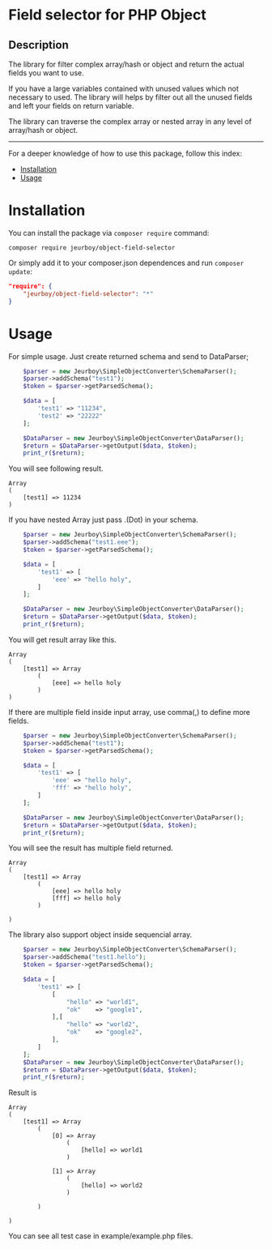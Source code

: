 Field selector for PHP Object
=============================

## Description
The library for filter complex array/hash or object and return the actual fields you want to use.

If you have a large variables contained with unused values which not necessary to used. The library will helps by filter out all the unused fields and left your fields on return variable.

The library can traverse the complex array or nested array in any level of array/hash or object.

---

For a deeper knowledge of how to use this package, follow this index:

- [Installation](#installation)
- [Usage](#usage)


# Installation

You can install the package via `composer require` command:

```shell
composer require jeurboy/object-field-selector
```

Or simply add it to your composer.json dependences and run `composer update`:

```json
"require": {
    "jeurboy/object-field-selector": "*"
}
```
# Usage
For simple usage. Just create returned schema and send to DataParser;
```php
    $parser = new Jeurboy\SimpleObjectConverter\SchemaParser();
    $parser->addSchema("test1");
    $token = $parser->getParsedSchema();

    $data = [
        'test1' => "11234",
        'test2' => "22222"
    ];

    $DataParser = new Jeurboy\SimpleObjectConverter\DataParser();
    $return = $DataParser->getOutput($data, $token);
    print_r($return);
```

You will see following result.

```
Array
(
    [test1] => 11234
)
```

If you have nested Array just pass .(Dot) in your schema.
```php
    $parser = new Jeurboy\SimpleObjectConverter\SchemaParser();
    $parser->addSchema("test1.eee");
    $token = $parser->getParsedSchema();

    $data = [
        'test1' => [
            'eee' => "hello holy",
        ]
    ];

    $DataParser = new Jeurboy\SimpleObjectConverter\DataParser();
    $return = $DataParser->getOutput($data, $token);
    print_r($return);
```

You will get result array like this.
```
Array
(
    [test1] => Array
        (
            [eee] => hello holy
        )
)
```

If there are multiple field inside input array, use comma(,) to define more fields.

```php
    $parser = new Jeurboy\SimpleObjectConverter\SchemaParser();
    $parser->addSchema("test1");
    $token = $parser->getParsedSchema();

    $data = [
        'test1' => [
            'eee' => "hello holy",
            'fff' => "hello holy",
        ]
    ];

    $DataParser = new Jeurboy\SimpleObjectConverter\DataParser();
    $return = $DataParser->getOutput($data, $token);
    print_r($return);
```

You will see the result has multiple field returned.
```
Array
(
    [test1] => Array
        (
            [eee] => hello holy
            [fff] => hello holy
        )

)
```

The library also support object inside sequencial array.
```php
    $parser = new Jeurboy\SimpleObjectConverter\SchemaParser();
    $parser->addSchema("test1.hello");
    $token = $parser->getParsedSchema();

    $data = [
        'test1' => [
            [
                "hello" => "world1",
                "ok"    => "google1",
            ],[
                "hello" => "world2",
                "ok"    => "google2",
            ],
        ]
    ];
    $DataParser = new Jeurboy\SimpleObjectConverter\DataParser();
    $return = $DataParser->getOutput($data, $token);
    print_r($return);
```

Result is

```
Array
(
    [test1] => Array
        (
            [0] => Array
                (
                    [hello] => world1
                )

            [1] => Array
                (
                    [hello] => world2
                )

        )

)
```

You can see all test case in example/example.php files.